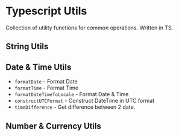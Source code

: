# Typescript Utils

Collection of utility functions for common operations. Written in TS.

## String Utils

## Date & Time Utils

- `formatDate` - Format Date
- `formatTime` - Format Time
- `formatDateTimeToLocale` - Format Date & Time
- `constructUTCFormat` - Construct DateTime in UTC format
- `timeDifference` - Get difference between 2 date.

## Number & Currency Utils
